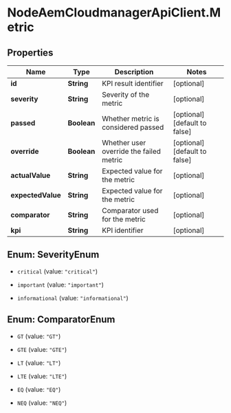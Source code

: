 # NodeAemCloudmanagerApiClient.Metric

## Properties

Name | Type | Description | Notes
------------ | ------------- | ------------- | -------------
**id** | **String** | KPI result identifier | [optional] 
**severity** | **String** | Severity of the metric | [optional] 
**passed** | **Boolean** | Whether metric is considered passed | [optional] [default to false]
**override** | **Boolean** | Whether user override the failed metric | [optional] [default to false]
**actualValue** | **String** | Expected value for the metric | [optional] 
**expectedValue** | **String** | Expected value for the metric | [optional] 
**comparator** | **String** | Comparator used for the metric | [optional] 
**kpi** | **String** | KPI identifier | [optional] 



## Enum: SeverityEnum


* `critical` (value: `"critical"`)

* `important` (value: `"important"`)

* `informational` (value: `"informational"`)





## Enum: ComparatorEnum


* `GT` (value: `"GT"`)

* `GTE` (value: `"GTE"`)

* `LT` (value: `"LT"`)

* `LTE` (value: `"LTE"`)

* `EQ` (value: `"EQ"`)

* `NEQ` (value: `"NEQ"`)




